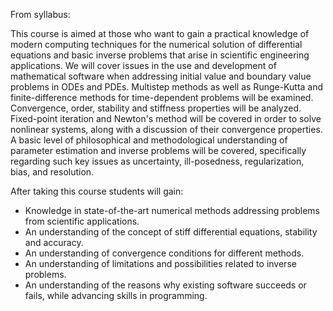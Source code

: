 From syllabus:

This course is aimed at those who want to gain a practical knowledge of modern computing techniques for the numerical solution of differential equations and basic inverse problems that arise in scientific engineering applications. We will cover issues in the use and development of mathematical software when addressing initial value and boundary value problems in ODEs and PDEs. Multistep methods as well as Runge-Kutta and finite-difference methods for time-dependent problems will be examined. Convergence, order, stability and stiffness properties will be analyzed. Fixed-point iteration and Newton's method will be covered in order to solve nonlinear systems, along with a discussion of their convergence properties. A basic level of philosophical and methodological understanding of parameter estimation and inverse problems will be covered, specifically regarding such key issues as uncertainty, ill-posedness, regularization, bias, and resolution.

After taking this course students will gain:

- Knowledge in state-of-the-art numerical methods addressing problems from scientific applications.
- An understanding of the concept of stiff differential equations, stability and accuracy.
- An understanding of convergence conditions for different methods.
- An understanding of limitations and possibilities related to inverse problems.
- An understanding of the reasons why existing software succeeds or fails, while advancing skills in programming.
